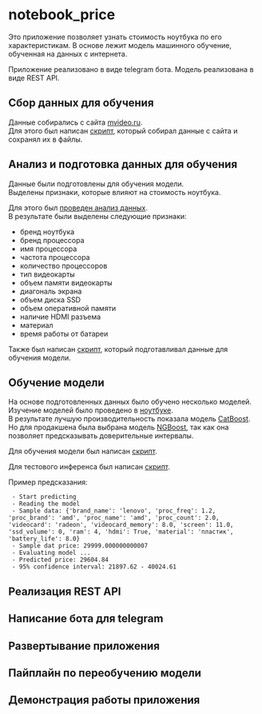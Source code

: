 # notebook_price

Это приложение позволяет узнать стоимость ноутбука по его характеристикам.
В основе лежит модель машинного обучение, обученная на данных с интернета.

Приложение реализовано в виде telegram бота.
Модель реализована в виде REST API.

## Сбор данных для обучения
Данные собирались с сайта [mvideo.ru](https://www.mvideo.ru).  
Для этого был написан [скрипт](/parsers/mvideo_parser/README.md), который собирал данные с сайта и сохранял их в файлы.

## Анализ и подготовка данных для обучения
Данные были подготовлены для обучения модели.  
Выделены признаки, которые влияют на стоимость ноутбука.  

Для этого был [проведен анализ данных](/notebooks/EDA.ipynb).  
В результате были выделены следующие признаки:
- бренд ноутбука
- бренд процессора
- имя процессора
- частота процессора
- количество процессоров
- тип видеокарты
- объем памяти видеокарты
- диагональ экрана
- объем диска SSD
- объем оперативной памяти
- наличие HDMI разъема
- материал
- время работы от батареи

Также был написан [скрипт](/scripts/prepare_data.py), который подготавливал данные для обучения модели.

## Обучение модели
На основе подготовленных данных было обучено несколько моделей.    
Изучение моделей было проведено в [ноутбуке](/notebooks/model_selection.ipynb).  
В результате лучшую производительность показала модель [CatBoost](https://catboost.ai/).  
Но для продакшена была выбрана модель [NGBoost](https://stanfordmlgroup.github.io/projects/ngboost/), так как она позволяет предсказывать доверительные интервалы.  

Для обучения модели был написан [скрипт](/scripts/train_model.py).

Для тестового инференса был написан [скрипт](/scripts/predict.py).  

Пример предсказания:
```
 - Start predicting
 - Reading the model
 - Sample data: {'brand_name': 'lenovo', 'proc_freq': 1.2, 'proc_brand': 'amd', 'proc_name': 'amd', 'proc_count': 2.0, 'videocard': 'radeon', 'videocard_memory': 8.0, 'screen': 11.0, 'ssd_volume': 0, 'ram': 4, 'hdmi': True, 'material': 'пластик', 'battery_life': 8.0}
 - Sample dat price: 29999.000000000007
 - Evaluating model ...
 - Predicted price: 29604.84
 - 95% confidence interval: 21897.62 - 40024.61

```



## Реализация REST API

## Написание бота для telegram

## Развертывание приложения

## Пайплайн по переобучению модели

## Демонстрация работы приложения



